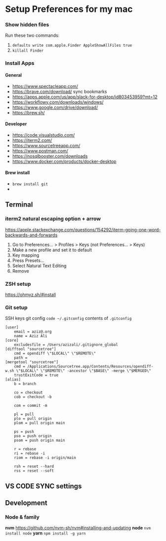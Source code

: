 # Setup Preferences for my mac

### Show hidden files
Run these two commands:
1. `defaults write com.apple.Finder AppleShowAllFiles true`
1. `killall Finder`

### Install Apps
#### General
- https://www.spectacleapp.com/
- https://brave.com/download/
    sync bookmarks
- https://apps.apple.com/us/app/slack-for-desktop/id803453959?mt=12
- https://workflowy.com/downloads/windows/
- https://www.google.com/drive/download/
- https://brew.sh/

#### Developer
- https://code.visualstudio.com/
- https://iterm2.com/
- https://www.sourcetreeapp.com/
- https://www.postman.com/
- https://nosqlbooster.com/downloads
- https://www.docker.com/products/docker-desktop

#### Brew install
-  `brew install git`
-  

## Terminal
### iterm2 natural escaping option + arrow
https://apple.stackexchange.com/questions/154292/iterm-going-one-word-backwards-and-forwards
1. Go to Preferences... > Profiles > Keys (not Preferences... > Keys)
2. Make a new profile and set it to default
3. Key mapping
4. Press Presets...
5. Select Natural Text Editing
6. Remove

### ZSH setup
https://ohmyz.sh/#install

### Git setup
SSH keys
git config
`code ~/.gitconfig`
contents of `.gitconfig`
```
[user]
	email = aziz@.org
	name = Aziz Ali
[core]
	excludesfile = /Users/azizali/.gitignore_global
[difftool "sourcetree"]
	cmd = opendiff \"$LOCAL\" \"$REMOTE\"
	path = 
[mergetool "sourcetree"]
	cmd = /Applications/Sourcetree.app/Contents/Resources/opendiff-w.sh \"$LOCAL\" \"$REMOTE\" -ancestor \"$BASE\" -merge \"$MERGED\"
	trustExitCode = true
[alias]
	b = branch
	
	co = checkout
	cob = checkout -b
	
	com = commit -m
	
	pl = pull
	plo = pull origin
	plom = pull origin main
	
	ps = push
	pso = push origin
	psom = push origin main

	r = rebase
	ri = rebase -i
	riom = rebase -i origin/main

	rsh = reset --hard
	rss = reset --soft
```


## VS CODE SYNC settings

## Development
### Node & family
**nvm** https://github.com/nvm-sh/nvm#installing-and-updating
**node** `nvm install node`
**yarn** `npm install -g yarn`
